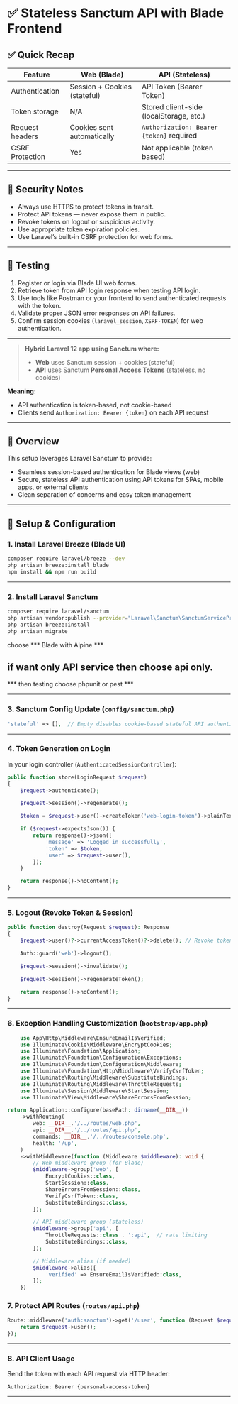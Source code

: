 # ✅ Stateless Sanctum API with Blade Frontend

## ✅ Quick Recap

| Feature         | Web (Blade)                  | API (Stateless)                          |
| --------------- | ---------------------------- | ---------------------------------------- |
| Authentication  | Session + Cookies (stateful) | API Token (Bearer Token)                 |
| Token storage   | N/A                          | Stored client-side (localStorage, etc.)  |
| Request headers | Cookies sent automatically   | `Authorization: Bearer {token}` required |
| CSRF Protection | Yes                          | Not applicable (token based)             |

---

## 🔐 Security Notes

* Always use HTTPS to protect tokens in transit.
* Protect API tokens — never expose them in public.
* Revoke tokens on logout or suspicious activity.
* Use appropriate token expiration policies.
* Use Laravel’s built-in CSRF protection for web forms.

---

## 🧪 Testing

1. Register or login via Blade UI web forms.
2. Retrieve token from API login response when testing API login.
3. Use tools like Postman or your frontend to send authenticated requests with the token.
4. Validate proper JSON error responses on API failures.
5. Confirm session cookies (`laravel_session`, `XSRF-TOKEN`) for web authentication.

---

> **Hybrid Laravel 12 app using Sanctum where:**
>
> * **Web** uses Sanctum session + cookies (stateful)
> * **API** uses Sanctum **Personal Access Tokens** (stateless, no cookies)

**Meaning:**

* API authentication is token-based, not cookie-based
* Clients send `Authorization: Bearer {token}` on each API request

---

## 🚀 Overview

This setup leverages Laravel Sanctum to provide:

* Seamless session-based authentication for Blade views (web)
* Secure, stateless API authentication using API tokens for SPAs, mobile apps, or external clients
* Clean separation of concerns and easy token management

---

## 🧱 Setup & Configuration

### 1. Install Laravel Breeze (Blade UI)

```bash
composer require laravel/breeze --dev
php artisan breeze:install blade
npm install && npm run build
```

---

### 2. Install Laravel Sanctum

```bash
composer require laravel/sanctum
php artisan vendor:publish --provider="Laravel\Sanctum\SanctumServiceProvider"
php artisan breeze:install
php artisan migrate
```

choose 
*** Blade with Alpine  ***

## if want only API service then choose api only.

*** then testing choose phpunit or pest ***


---

### 3. Sanctum Config Update (`config/sanctum.php`)

```php
'stateful' => [],  // Empty disables cookie-based stateful API authentication
```

---

### 4. Token Generation on Login

In your login controller (`AuthenticatedSessionController`):

```php
public function store(LoginRequest $request)
{
    $request->authenticate();

    $request->session()->regenerate();

    $token = $request->user()->createToken('web-login-token')->plainTextToken;

    if ($request->expectsJson()) {
        return response()->json([
            'message' => 'Logged in successfully',
            'token' => $token,
            'user' => $request->user(),
        ]);
    }

    return response()->noContent();
}
```

---

### 5. Logout (Revoke Token & Session)

```php
public function destroy(Request $request): Response
{
    $request->user()?->currentAccessToken()?->delete(); // Revoke token

    Auth::guard('web')->logout();

    $request->session()->invalidate();

    $request->session()->regenerateToken();

    return response()->noContent();
}
```

---

### 6. Exception Handling Customization (`bootstrap/app.php`)

```php
    use App\Http\Middleware\EnsureEmailIsVerified;
    use Illuminate\Cookie\Middleware\EncryptCookies;
    use Illuminate\Foundation\Application;
    use Illuminate\Foundation\Configuration\Exceptions;
    use Illuminate\Foundation\Configuration\Middleware;
    use Illuminate\Foundation\Http\Middleware\VerifyCsrfToken;
    use Illuminate\Routing\Middleware\SubstituteBindings;
    use Illuminate\Routing\Middleware\ThrottleRequests;
    use Illuminate\Session\Middleware\StartSession;
    use Illuminate\View\Middleware\ShareErrorsFromSession;
```

```php
return Application::configure(basePath: dirname(__DIR__))
    ->withRouting(
        web: __DIR__.'/../routes/web.php',
        api: __DIR__.'/../routes/api.php',
        commands: __DIR__.'/../routes/console.php',
        health: '/up',
    )
    ->withMiddleware(function (Middleware $middleware): void {
        // Web middleware group (for Blade)
        $middleware->group('web', [
            EncryptCookies::class,
            StartSession::class,
            ShareErrorsFromSession::class,
            VerifyCsrfToken::class,
            SubstituteBindings::class,
        ]);

        // API middleware group (stateless)
        $middleware->group('api', [
            ThrottleRequests::class . ':api',  // rate limiting
            SubstituteBindings::class,
        ]);

        // Middleware alias (if needed)
        $middleware->alias([
            'verified' => EnsureEmailIsVerified::class,
        ]);
    })
```

### 7. Protect API Routes (`routes/api.php`)

```php
Route::middleware('auth:sanctum')->get('/user', function (Request $request) {
    return $request->user();
});
```

---

### 8. API Client Usage

Send the token with each API request via HTTP header:

```http
Authorization: Bearer {personal-access-token}
```

---
 